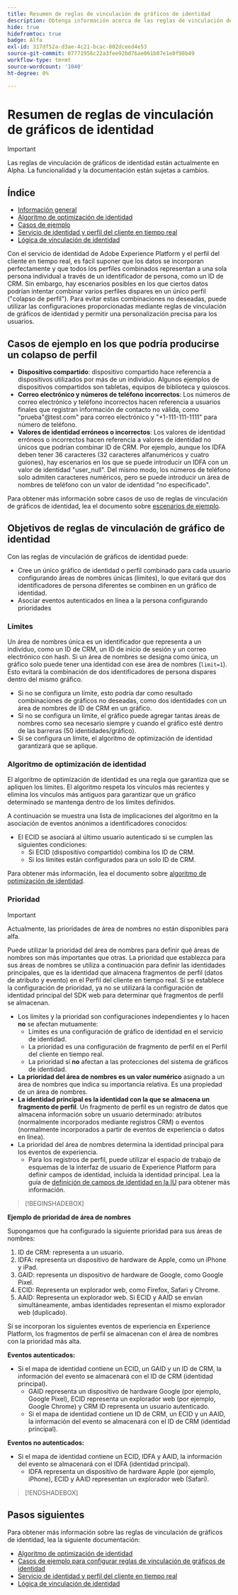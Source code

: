 ```yaml
---
title: Resumen de reglas de vinculación de gráficos de identidad
description: Obtenga información acerca de las reglas de vinculación de gráficos de identidad en Identity Service.
hide: true
hidefromtoc: true
badge: Alfa
exl-id: 317df52a-d3ae-4c21-bcac-802dceed4e53
source-git-commit: 07771956c22a3fee92bd76ae061b07e1e0f98b49
workflow-type: tm+mt
source-wordcount: '1040'
ht-degree: 0%

---
```


# Resumen de reglas de vinculación de gráficos de identidad

>[!IMPORTANT]
>
>Las reglas de vinculación de gráficos de identidad están actualmente en Alpha. La funcionalidad y la documentación están sujetas a cambios.

## Índice 

* [Información general](./overview.md)
* [Algoritmo de optimización de identidad](./identity-optimization-algorithm.md)
* [Casos de ejemplo](./example-scenarios.md)
* [Servicio de identidad y perfil del cliente en tiempo real](identity-and-profile.md)
* [Lógica de vinculación de identidad](./identity-linking-logic.md)

Con el servicio de identidad de Adobe Experience Platform y el perfil del cliente en tiempo real, es fácil suponer que los datos se incorporan perfectamente y que todos los perfiles combinados representan a una sola persona individual a través de un identificador de persona, como un ID de CRM. Sin embargo, hay escenarios posibles en los que ciertos datos podrían intentar combinar varios perfiles dispares en un único perfil (&quot;colapso de perfil&quot;). Para evitar estas combinaciones no deseadas, puede utilizar las configuraciones proporcionadas mediante reglas de vinculación de gráficos de identidad y permitir una personalización precisa para los usuarios.

## Casos de ejemplo en los que podría producirse un colapso de perfil

* **Dispositivo compartido**: dispositivo compartido hace referencia a dispositivos utilizados por más de un individuo. Algunos ejemplos de dispositivos compartidos son tabletas, equipos de biblioteca y quioscos.
* **Correo electrónico y números de teléfono incorrectos**: Los números de correo electrónico y teléfono incorrectos hacen referencia a usuarios finales que registran información de contacto no válida, como &quot;prueba&quot;<span>@test.com&quot; para correo electrónico y &quot;+1-111-111-1111&quot; para número de teléfono.
* **Valores de identidad erróneos o incorrectos**: Los valores de identidad erróneos o incorrectos hacen referencia a valores de identidad no únicos que podrían combinar ID de CRM. Por ejemplo, aunque los IDFA deben tener 36 caracteres (32 caracteres alfanuméricos y cuatro guiones), hay escenarios en los que se puede introducir un IDFA con un valor de identidad &quot;user_null&quot;. Del mismo modo, los números de teléfono solo admiten caracteres numéricos, pero se puede introducir un área de nombres de teléfono con un valor de identidad &quot;no especificado&quot;.

Para obtener más información sobre casos de uso de reglas de vinculación de gráficos de identidad, lea el documento sobre [escenarios de ejemplo](./example-scenarios.md).

## Objetivos de reglas de vinculación de gráfico de identidad

Con las reglas de vinculación de gráficos de identidad puede:

* Cree un único gráfico de identidad o perfil combinado para cada usuario configurando áreas de nombres únicas (límites), lo que evitará que dos identificadores de persona diferentes se combinen en un gráfico de identidad.
* Asociar eventos autenticados en línea a la persona configurando prioridades

### Límites

Un área de nombres única es un identificador que representa a un individuo, como un ID de CRM, un ID de inicio de sesión y un correo electrónico con hash. Si un área de nombres se designa como única, un gráfico solo puede tener una identidad con ese área de nombres (`limit=1`). Esto evitará la combinación de dos identificadores de persona dispares dentro del mismo gráfico.

* Si no se configura un límite, esto podría dar como resultado combinaciones de gráficos no deseadas, como dos identidades con un área de nombres de ID de CRM en un gráfico.
* Si no se configura un límite, el gráfico puede agregar tantas áreas de nombres como sea necesario siempre y cuando el gráfico esté dentro de las barreras (50 identidades/gráfico).
* Si se configura un límite, el algoritmo de optimización de identidad garantizará que se aplique.

### Algoritmo de optimización de identidad

El algoritmo de optimización de identidad es una regla que garantiza que se apliquen los límites. El algoritmo respeta los vínculos más recientes y elimina los vínculos más antiguos para garantizar que un gráfico determinado se mantenga dentro de los límites definidos.

A continuación se muestra una lista de implicaciones del algoritmo en la asociación de eventos anónimos a identificadores conocidos:

* El ECID se asociará al último usuario autenticado si se cumplen las siguientes condiciones:
   * Si ECID (dispositivo compartido) combina los ID de CRM.
   * Si los límites están configurados para un solo ID de CRM.

Para obtener más información, lea el documento sobre [algoritmo de optimización de identidad](./identity-optimization-algorithm.md).

### Prioridad

>[!IMPORTANT]
>
>Actualmente, las prioridades de área de nombres no están disponibles para alfa.

Puede utilizar la prioridad del área de nombres para definir qué áreas de nombres son más importantes que otras. La prioridad que establezca para sus áreas de nombres se utiliza a continuación para definir las identidades principales, que es la identidad que almacena fragmentos de perfil (datos de atributo y evento) en el Perfil del cliente en tiempo real. Si se establece la configuración de prioridad, ya no se utilizará la configuración de identidad principal del SDK web para determinar qué fragmentos de perfil se almacenan.

* Los límites y la prioridad son configuraciones independientes y lo hacen **no** se afectan mutuamente:
   * Límites es una configuración de gráfico de identidad en el servicio de identidad.
   * La prioridad es una configuración de fragmento de perfil en el Perfil del cliente en tiempo real.
   * La prioridad sí **no** afectan a las protecciones del sistema de gráficos de identidad.
* **La prioridad del área de nombres es un valor numérico** asignado a un área de nombres que indica su importancia relativa. Es una propiedad de un área de nombres.
* **La identidad principal es la identidad con la que se almacena un fragmento de perfil**. Un fragmento de perfil es un registro de datos que almacena información sobre un usuario determinado: atributos (normalmente incorporados mediante registros CRM) o eventos (normalmente incorporados a partir de eventos de experiencia o datos en línea).
* La prioridad del área de nombres determina la identidad principal para los eventos de experiencia.
   * Para los registros de perfil, puede utilizar el espacio de trabajo de esquemas de la interfaz de usuario de Experience Platform para definir campos de identidad, incluida la identidad principal. Lea la guía de [definición de campos de identidad en la IU](../../xdm/ui/fields/identity.md) para obtener más información.

>[!BEGINSHADEBOX]

**Ejemplo de prioridad de área de nombres**

Supongamos que ha configurado la siguiente prioridad para sus áreas de nombres:

1. ID de CRM: representa a un usuario.
2. IDFA: representa un dispositivo de hardware de Apple, como un iPhone y iPad.
3. GAID: representa un dispositivo de hardware de Google, como Google Pixel.
4. ECID: Representa un explorador web, como Firefox, Safari y Chrome.
5. AAID: Representa un explorador web.
Si ECID y AAID se envían simultáneamente, ambas identidades representan el mismo explorador web (duplicado).

Si se incorporan los siguientes eventos de experiencia en Experience Platform, los fragmentos de perfil se almacenan con el área de nombres con la prioridad más alta.

**Eventos autenticados:**

* Si el mapa de identidad contiene un ECID, un GAID y un ID de CRM, la información del evento se almacenará con el ID de CRM (identidad principal).
   * GAID representa un dispositivo de hardware Google (por ejemplo, Google Pixel), ECID representa un explorador web (por ejemplo, Google Chrome) y CRM ID representa un usuario autenticado.
   * Si el mapa de identidad contiene un ID de CRM, un ECID y un AAID, la información del evento se almacenará con el ID de CRM (identidad principal).

**Eventos no autenticados:**

* Si el mapa de identidad contiene un ECID, IDFA y AAID, la información del evento se almacenará con el IDFA (identidad principal).
   * IDFA representa un dispositivo de hardware Apple (por ejemplo, iPhone), ECID y AAID representan un explorador web (Safari).

>[!ENDSHADEBOX]

## Pasos siguientes

Para obtener más información sobre las reglas de vinculación de gráficos de identidad, lea la siguiente documentación:

* [Algoritmo de optimización de identidad](./identity-optimization-algorithm.md)
* [Casos de ejemplo para configurar reglas de vinculación de gráficos de identidad](./example-scenarios.md)
* [Servicio de identidad y perfil del cliente en tiempo real](identity-and-profile.md)
* [Lógica de vinculación de identidad](./identity-linking-logic.md)
